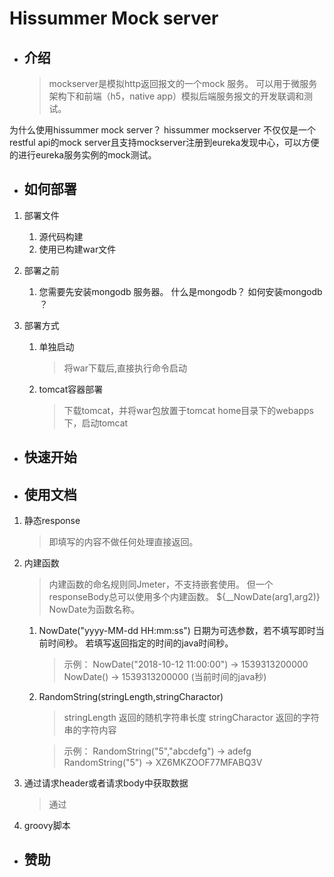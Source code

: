 # Hissummer Mock server
* ## 介绍
    > mockserver是模拟http返回报文的一个mock 服务。 可以用于微服务架构下和前端（h5，native app）模拟后端服务报文的开发联调和测试。

为什么使用hissummer mock server？ 
hissummer mockserver 不仅仅是一个restful api的mock server且支持mockserver注册到eureka发现中心，可以方便的进行eureka服务实例的mock测试。

    
* ## 如何部署
1. 部署文件
    1. 源代码构建
    1. 使用已构建war文件

1. 部署之前
    1. 您需要先安装mongodb 服务器。 什么是mongodb？ 如何安装mongodb ？ 

1. 部署方式
    1. 单独启动
        > 将war下载后,直接执行命令启动
    1. tomcat容器部署
        > 下载tomcat，并将war包放置于tomcat home目录下的webapps下，启动tomcat    

* ## 快速开始

* ## 使用文档
1. 静态response
    > 即填写的内容不做任何处理直接返回。
    
1. 内建函数
    > 内建函数的命名规则同Jmeter，不支持嵌套使用。 但一个responseBody总可以使用多个内建函数。 ${__NowDate(arg1,arg2)} NowDate为函数名称。

    1. NowDate("yyyy-MM-dd HH:mm:ss")  日期为可选参数，若不填写即时当前时间秒。 若填写返回指定的时间的java时间秒。
        > 示例：
        NowDate("2018-10-12 11:00:00") ->  1539313200000
        NowDate()  ->  1539313200000 (当前时间的java秒) 
        
    1. RandomString(stringLength,stringCharactor) 
        > stringLength 返回的随机字符串长度
        > stringCharactor 返回的字符串的字符内容
        
        > 示例：
        RandomString("5","abcdefg")  ->  adefg
        RandomString("5") -> XZ6MKZOOF77MFABQ3V

1. 通过请求header或者请求body中获取数据
    > 通过
    
1. groovy脚本

* ## 赞助
